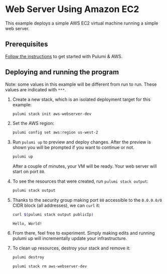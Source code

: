 # Web Server Using Amazon EC2

This example deploys a simple AWS EC2 virtual machine running a simple web server.

## Prerequisites

[Follow the instructions](https://www.pulumi.com/docs/clouds/aws/get-started/begin/)
to get started with Pulumi & AWS.

## Deploying and running the program

Note: some values in this example will be different from run to run.
These values are indicated with `***`.

1. Create a new stack, which is an isolated deployment target for this example:

    ```bash
    pulumi stack init aws-webserver-dev
    ```

2. Set the AWS region:

    ```bash
    pulumi config set aws:region us-west-2
    ```

3. Run `pulumi up` to preview and deploy changes. After the preview is shown
   you will be prompted if you want to continue or not.

    ```bash
    pulumi up
    ```

    After a couple of minutes, your VM will be ready. Your web server will start on port `80`.

4. To see the resources that were created, run `pulumi stack output`:

    ```bash
    pulumi stack output
    ```

5. Thanks to the security group making port `80` accessible to the `0.0.0.0/0` CIDR block (all addresses), we can `curl` it:

    ```bash
    curl $(pulumi stack output publicIp)
    ```
    ```
    Hello, World!
    ```

6. From there, feel free to experiment. Simply making edits and running pulumi up will incrementally update your infrastructure.

7. To clean up resources, destroy your stack and remove it:

    ```bash
    pulumi destroy
    ```
    ```bash
    pulumi stack rm aws-webserver-dev
    ```